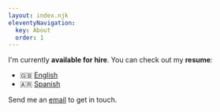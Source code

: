 ```yaml
---
layout: index.njk
eleventyNavigation:
  key: About
  order: 1
---
```


I'm currently **available for hire**. You can check out my **resume**:
- 🇬🇧 [English](/en.pdf)
- 🇦🇷 [Spanish](/es.pdf)

Send me an [email](mailto:sobrinojulian@pm.me) to get in touch.

<!--
Actualmente estoy **disponible para contratación**. CV:

- 🇬🇧 [Inglés](/en.pdf)
- 🇦🇷 [Español](/es.pdf)

Enviame un [correo electrónico](mailto:sobrinojulian@pm.me) para ponernos en contacto.
-->
